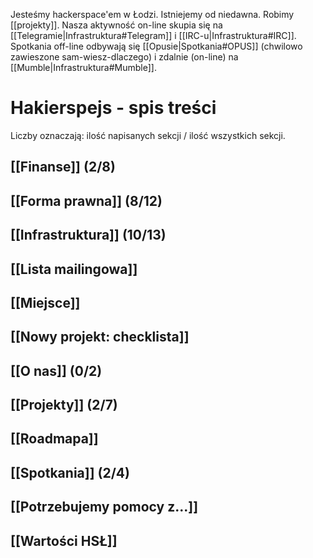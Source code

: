 Jesteśmy hackerspace'em w Łodzi. Istniejemy od niedawna. Robimy [[projekty]]. Nasza aktywność on-line skupia się na [[Telegramie|Infrastruktura#Telegram]] i [[IRC-u|Infrastruktura#IRC]]. Spotkania off-line odbywają się [[Opusie|Spotkania#OPUS]] (chwilowo zawieszone sam-wiesz-dlaczego) i zdalnie (on-line) na [[Mumble|Infrastruktura#Mumble]].

Hakierspejs - spis treści
=========================

<!--

ls * | rg -v '^Home.md$' | sed -e 's/\.md$/]]/g' -e 's/^/## [[/g' | sort

-->

Liczby oznaczają: ilość napisanych sekcji / ilość wszystkich sekcji.

## [[Finanse]] (2/8)
## [[Forma prawna]] (8/12)
## [[Infrastruktura]] (10/13)
## [[Lista mailingowa]]
## [[Miejsce]]
## [[Nowy projekt: checklista]]
## [[O nas]] (0/2)
## [[Projekty]] (2/7)
## [[Roadmapa]]
## [[Spotkania]] (2/4)
## [[Potrzebujemy pomocy z...]]
## [[Wartości HSŁ]]